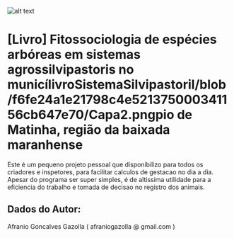 ![alt text]([https://github.com/afraniogazolla/livroSistemaSilvipastoril/blob/f6fe24a1e21798c4e521375000341156cb647e70/Capa2.png])

# [Livro] Fitossociologia de espécies arbóreas em sistemas agrossilvipastoris no municílivroSistemaSilvipastoril/blob/f6fe24a1e21798c4e521375000341156cb647e70/Capa2.pngpio de Matinha, região da baixada maranhense

Este é um pequeno projeto pessoal que disponibilizo para todos os criadores e inspetores, para facilitar calculos de gestacao no dia a dia. Apesar do programa ser super simples, é de altissima utilidade para a eficiencia do trabalho e tomada de decisao no registro dos animais.

## Dados do Autor:
Afranio Goncalves Gazolla ( afraniogazolla @ gmail.com )
